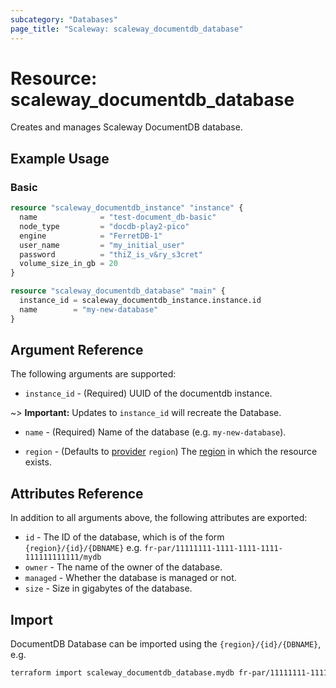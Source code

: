```yaml
---
subcategory: "Databases"
page_title: "Scaleway: scaleway_documentdb_database"
---
```


# Resource: scaleway_documentdb_database

Creates and manages Scaleway DocumentDB database.

## Example Usage

### Basic

```terraform
resource "scaleway_documentdb_instance" "instance" {
  name              = "test-document_db-basic"
  node_type         = "docdb-play2-pico"
  engine            = "FerretDB-1"
  user_name         = "my_initial_user"
  password          = "thiZ_is_v&ry_s3cret"
  volume_size_in_gb = 20
}

resource "scaleway_documentdb_database" "main" {
  instance_id = scaleway_documentdb_instance.instance.id
  name        = "my-new-database"
}
```

## Argument Reference

The following arguments are supported:

- `instance_id` - (Required) UUID of the documentdb instance.

~> **Important:** Updates to `instance_id` will recreate the Database.

- `name` - (Required) Name of the database (e.g. `my-new-database`).

- `region` - (Defaults to [provider](../index.md#region) `region`) The [region](../guides/regions_and_zones.md#regions) in which the resource exists.

## Attributes Reference

In addition to all arguments above, the following attributes are exported:

- `id` - The ID of the database, which is of the form `{region}/{id}/{DBNAME}` e.g. `fr-par/11111111-1111-1111-1111-111111111111/mydb`
- `owner` - The name of the owner of the database.
- `managed` - Whether the database is managed or not.
- `size` - Size in gigabytes of the database.

## Import

DocumentDB Database can be imported using the `{region}/{id}/{DBNAME}`, e.g.

```bash
terraform import scaleway_documentdb_database.mydb fr-par/11111111-1111-1111-1111-111111111111/mydb
```
